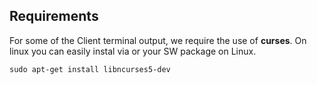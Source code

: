 Requirements
-----------

For some of the Client terminal output, we require the use of <b>curses</b>.
On linux you can easily instal via or your SW package on Linux.

    sudo apt-get install libncurses5-dev
